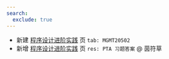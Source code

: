 ```yaml
---
search:
  exclude: true
---
```


- 新建 [程序设计进阶实践](../../../../course/程序设计进阶实践.md) 页 `tab: MGMT20502`
- 新增 [程序设计进阶实践](../../../../course/程序设计进阶实践.md) 页 `res: PTA 习题答案` @ 茵符草